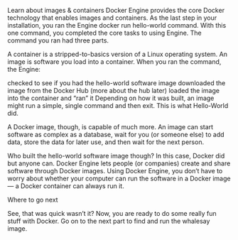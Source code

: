 Learn about images & containers
Docker Engine provides the core Docker technology that enables images and containers. As the last step in your installation, you ran the Engine docker run hello-world command. With this one command, you completed the core tasks to using Engine. The command you ran had three parts.


A container is a stripped-to-basics version of a Linux operating system. An image is software you load into a container. When you ran the command, the Engine:

checked to see if you had the hello-world software image
downloaded the image from the Docker Hub (more about the hub later)
loaded the image into the container and “ran” it
Depending on how it was built, an image might run a simple, single command and then exit. This is what Hello-World did.

A Docker image, though, is capable of much more. An image can start software as complex as a database, wait for you (or someone else) to add data, store the data for later use, and then wait for the next person.

Who built the hello-world software image though? In this case, Docker did but anyone can. Docker Engine lets people (or companies) create and share software through Docker images. Using Docker Engine, you don’t have to worry about whether your computer can run the software in a Docker image — a Docker container can always run it.

Where to go next

See, that was quick wasn’t it? Now, you are ready to do some really fun stuff with Docker. Go on to the next part to find and run the whalesay image.
